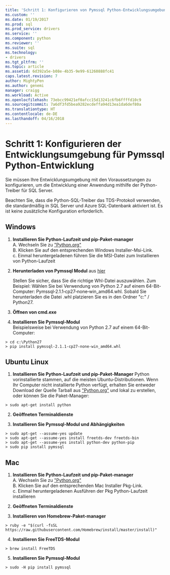 ```yaml
---
title: 'Schritt 1: Konfigurieren von Pymssql Python-Entwicklungsumgebung | Microsoft Docs'
ms.custom: ''
ms.date: 01/19/2017
ms.prod: sql
ms.prod_service: drivers
ms.service: ''
ms.component: python
ms.reviewer: ''
ms.suite: sql
ms.technology:
- drivers
ms.tgt_pltfrm: ''
ms.topic: article
ms.assetid: 6d392a5e-b08e-4b35-9e99-61260888fc41
caps.latest.revision: 7
author: MightyPen
ms.author: genemi
manager: craigg
ms.workload: Active
ms.openlocfilehash: 73ebcc99421ef0afcc15d13241c6fb6ffffd10c9
ms.sourcegitcommit: 7a6df3fd5bea9282ecdeffa94d13ea1da6def80a
ms.translationtype: HT
ms.contentlocale: de-DE
ms.lasthandoff: 04/16/2018
---
```

# <a name="step-1-configure-development-environment-for-pymssql-python-development"></a>Schritt 1: Konfigurieren der Entwicklungsumgebung für Pymssql Python-Entwicklung
Sie müssen Ihre Entwicklungsumgebung mit den Voraussetzungen zu konfigurieren, um die Entwicklung einer Anwendung mithilfe der Python-Treiber für SQL Server.    
  
Beachten Sie, dass die Python-SQL-Treiber das TDS-Protokoll verwenden, die standardmäßig in SQL Server und Azure SQL-Datenbank aktiviert ist.  Es ist keine zusätzliche Konfiguration erforderlich.  
  
## <a name="windows"></a>Windows  
  
1. **Installieren Sie Python-Laufzeit und pip-Paket-manager**  
A. Wechseln Sie zu ["Python.org"](https://www.python.org/downloads/)  
B. Klicken Sie auf den entsprechenden Windows Installer-Msi-Link.   
c. Einmal heruntergeladenen führen Sie die MSI-Datei zum Installieren von Python-Laufzeit  
  
2. **Herunterladen von Pymssql Modul** aus [hier](http://www.lfd.uci.edu/~gohlke/pythonlibs/#pymssql)  
  
    Stellen Sie sicher, dass Sie die richtige Whl-Datei auszuwählen.  Zum Beispiel: Wählen Sie bei Verwendung von Python 2.7 auf einem 64-Bit-Computer: Pymssql‑2.1.1‑cp27‑none‑win_amd64.whl. Sobald Sie herunterladen die Datei .whl platzieren Sie es in den Ordner "c:" / Python27.  
      
3. **Öffnen von cmd.exe**  
  
4. **Installieren Sie Pymssql-Modul**     
    Beispielsweise bei Verwendung von Python 2.7 auf einem 64-Bit-Computer:  
```  
> cd c:\Python27  
> pip install pymssql‑2.1.1‑cp27‑none‑win_amd64.whl  
```  
  
## <a name="ubuntu-linux"></a>Ubuntu Linux  
  
1. **Installieren Sie Python-Laufzeit und pip-Paket-Manager** Python vorinstallierte stammen, auf die meisten Ubuntu-Distributionen.  Wenn Ihr Computer nicht installierte Python verfügt, erhalten Sie entweder Download der Quelle Tarball aus ["Python.org"](https://www.python.org/downloads/) und lokal zu erstellen, oder können Sie die Paket-Manager:  
```  
> sudo apt-get install python   
```  
  
2.  **Geöffneten Terminaldienste**  
  
3.  **Installieren Sie Pymssql-Modul und Abhängigkeiten**  
```  
> sudo apt-get --assume-yes update  
> sudo apt-get --assume-yes install freetds-dev freetds-bin  
> sudo apt-get --assume-yes install python-dev python-pip  
> sudo pip install pymssql  
```  
  
## <a name="mac"></a>Mac  
  
1. **Installieren Sie Python-Laufzeit und pip-Paket-manager**  
A. Wechseln Sie zu ["Python.org"](https://www.python.org/downloads/)  
B. Klicken Sie auf den entsprechenden Mac Installer Pkg-Link.   
c. Einmal heruntergeladenen Ausführen der Pkg Python-Laufzeit installieren  
  
2.  **Geöffneten Terminaldienste**  
  
3. **Installieren von Homebrew-Paket-manager**  
```  
> ruby -e "$(curl -fsSL https://raw.githubusercontent.com/Homebrew/install/master/install)"  
```  
  
4.  **Installieren Sie FreeTDS-Modul**  
```  
> brew install FreeTDS  
```  
  
5.  **Installieren Sie Pymssql-Modul**  
```  
> sudo -H pip install pymssql  
```
